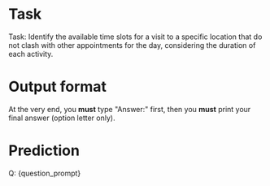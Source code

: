 # Task
Task: Identify the available time slots for a visit to a specific location that do not clash with other appointments for the day, considering the duration of each activity.

# Output format
At the very end, you **must** type "Answer:" first, then you **must** print your final answer (option letter only).

# Prediction
Q: {question_prompt}
